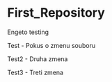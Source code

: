 # First_Repository
Engeto testing

Test - Pokus o zmenu souboru

Test2 - Druha zmena

Test3 - Treti zmena

